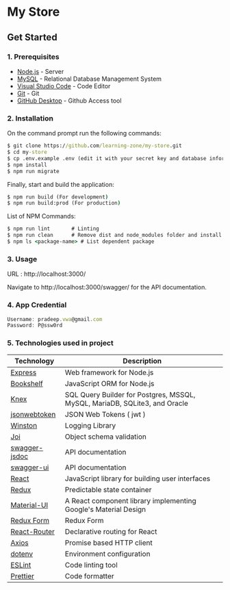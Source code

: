 # My Store

## Get Started

### 1. Prerequisites

- [Node.js](https://nodejs.org/en/) - Server
- [MySQL](https://www.mysql.com/downloads/) - Relational Database Management System
- [Visual Studio Code](https://code.visualstudio.com/download) - Code Editor
- [Git](https://git-scm.com/downloads) - Git
- [GitHub Desktop](https://desktop.github.com/) - Github Access tool

### 2. Installation

On the command prompt run the following commands:

```cmd
$ git clone https://github.com/learning-zone/my-store.git
$ cd my-store
$ cp .env.example .env (edit it with your secret key and database information)
$ npm install
$ npm run migrate
```

Finally, start and build the application:

```cmd
$ npm run build (For development)
$ npm run build:prod (For production)
```

List of NPM Commands:

```cmd
$ npm run lint       # Linting
$ npm run clean      # Remove dist and node_modules folder and install dependencies
$ npm ls <package-name> # List dependent package
```

### 3. Usage

URL : http://localhost:3000/

Navigate to http://localhost:3000/swagger/ for the API documentation.

### 4. App Credential

```js
Username: pradeep.vwa@gmail.com
Password: P@ssw0rd
```

### 5. Technologies used in project

| Technology | Description                                  |
|------------|----------------------------------------------|
|[Express](http://expressjs.com/)| Web framework for Node.js|
|[Bookshelf](http://bookshelfjs.org/)| JavaScript ORM  for Node.js |
|[Knex](http://knexjs.org/) |SQL Query Builder for Postgres, MSSQL, MySQL, MariaDB, SQLite3, and Oracle|
|[jsonwebtoken](https://www.npmjs.com/package/jsonwebtoken)|JSON Web Tokens ( jwt )|
|[Winston](https://www.npmjs.com/package/winston)|Logging Library|
|[Joi](https://www.npmjs.com/package/joi) | Object schema validation|
|[swagger-jsdoc](https://www.npmjs.com/package/swagger-jsdoc)| API documentation |
|[swagger-ui](https://www.npmjs.com/package/swagger-ui)| API documentation |
|[React](https://facebook.github.io/react/) | JavaScript library for building user interfaces |
|[Redux](http://redux.js.org/) | Predictable state container |
|[Material-UI](https://material-ui-1dab0.firebaseapp.com/)| A React component library implementing Google's Material Design|
|[Redux Form](http://redux-form.com/8.3.0/)| Redux Form |
|[React-Router](https://reacttraining.com/react-router/)| Declarative routing for React |
|[Axios](https://github.com/mzabriskie/axios) | Promise based HTTP client |
|[dotenv](https://www.npmjs.com/package/dotenv)| Environment configuration |
|[ESLint](http://eslint.org/) | Code linting tool|
|[Prettier](https://www.npmjs.com/package/prettier) | Code formatter|
